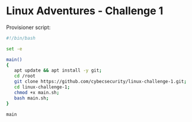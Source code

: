 # Linux Adventures - Challenge 1

Provisioner script:
```sh
#!/bin/bash

set -e 

main()
{
   apt update && apt install -y git;
   cd /root
   git clone https://github.com/cybecsecurity/linux-challenge-1.git;
   cd linux-challenge-1;
   chmod +x main.sh;
   bash main.sh;
}

main
```  

